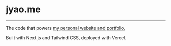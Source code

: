 # jyao.me
---
The code that powers [my personal website and portfolio.](jyao.me)

Built with Next.js and Tailwind CSS, deployed with Vercel.